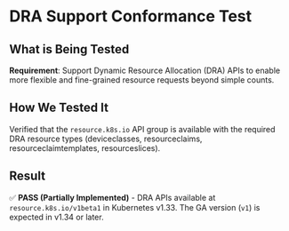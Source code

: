 # DRA Support Conformance Test

## What is Being Tested

**Requirement**: Support Dynamic Resource Allocation (DRA) APIs to enable more flexible and fine-grained resource requests beyond simple counts.

## How We Tested It

Verified that the `resource.k8s.io` API group is available with the required DRA resource types (deviceclasses, resourceclaims, resourceclaimtemplates, resourceslices).

## Result

✅ **PASS (Partially Implemented)** - DRA APIs available at `resource.k8s.io/v1beta1` in Kubernetes v1.33. The GA version (`v1`) is expected in v1.34 or later.
